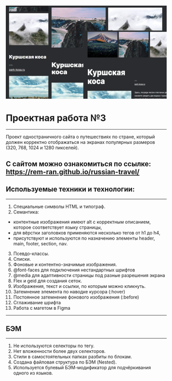 ![Alt-текст](/images/screenshot%20for%20readme.png)

# Проектная работа №3

---

Проект одностраничного сайта о путешествиях по стране, который должен корректно отображаться на экранах популярных размеров (320, 768, 1024 и 1280 пикселей).

С сайтом можно ознакомиться по ссылке: https://rem-ran.github.io/russian-travel/
---

## Используемые техники и технологии:

---

1. Специальные символы HTML и типограф.
2. Семантика:

- контентные изображения имеют alt с корректным описанием, которое соответствует языку страницы,
- для вёрстки заголовков применяются несколько тегов от h1 до h4,
- присутствуют и используются по назначению элементы header, main, footer, section, nav.

3. Псевдо-классы.
4. Списки.
5. Фоновые и контентно-значимые изображения.
6. @font-faces для подключения нестандартных шрифтов
7. @media для адаптивности страницы под разные разрешения экрана
8. Flex и geid для создания сеток.
9. Изображения, текст и ссылки, по которым можно кликнуть.
10. Затемнение элемента по наводке курсора (:hover)
11. Постоянное затемнение фонового изображения (:before)
12. Сглаживание шрифта
13. Работа с магетом в Figma

---

## БЭМ

---

1. Не используются селекторы по тегу.
2. Нет вложенности более двух селекторов.
3. Стили в самостоятельных папках разбиты по блокам.
4. Создана файловая структура по БЭМ (Nested).
5. Используется булевый БЭМ-модификатор для подчёркивания одного из языков.
